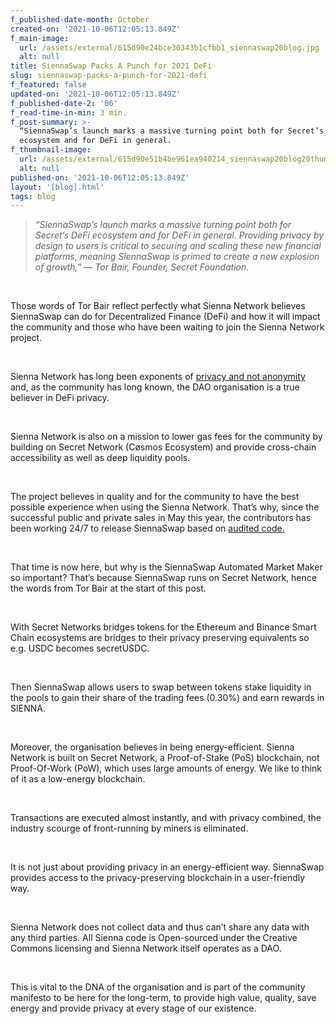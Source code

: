```yaml
---
f_published-date-month: October
created-on: '2021-10-06T12:05:13.849Z'
f_main-image:
  url: /assets/external/615d90e24bce30343b1cfbb1_siennaswap20blog.jpg
  alt: null
title: SiennaSwap Packs A Punch for 2021 DeFi
slug: siennaswap-packs-a-punch-for-2021-defi
f_featured: false
updated-on: '2021-10-06T12:05:13.849Z'
f_published-date-2: '06'
f_read-time-in-min: 3 min.
f_post-summary: >-
  “SiennaSwap’s launch marks a massive turning point both for Secret’s DeFi
  ecosystem and for DeFi in general.
f_thumbnail-image:
  url: /assets/external/615d90e51b4be961ea940214_siennaswap20blog20thump.jpg
  alt: null
published-on: '2021-10-06T12:05:13.849Z'
layout: '[blog].html'
tags: blog
---
```


> _“SiennaSwap’s launch marks a massive turning point both for Secret’s DeFi ecosystem and for DeFi in general. Providing privacy by design to users is critical to securing and scaling these new financial platforms, meaning SiennaSwap is primed to create a new explosion of growth,” — Tor Bair, Founder, Secret Foundation._

‍

Those words of Tor Bair reflect perfectly what Sienna Network believes SiennaSwap can do for Decentralized Finance (DeFi) and how it will impact the community and those who have been waiting to join the Sienna Network project.

‍

Sienna Network has long been exponents of [privacy and not anonymity](https://sienna.network/blog/privacy-matters/) and, as the community has long known, the DAO organisation is a true believer in DeFi privacy.

‍

Sienna Network is also on a mission to lower gas fees for the community by building on Secret Network (Cøsmos Ecosystem) and provide cross-chain accessibility as well as deep liquidity pools.

‍

The project believes in quality and for the community to have the best possible experience when using the Sienna Network. That’s why, since the successful public and private sales in May this year, the contributors has been working 24/7 to release SiennaSwap based on [audited code.](https://sienna.network/audits)

‍

That time is now here, but why is the SiennaSwap Automated Market Maker so important? That’s because SiennaSwap runs on Secret Network, hence the words from Tor Bair at the start of this post.

‍

With Secret Networks bridges tokens for the Ethereum and Binance Smart Chain ecosystems are bridges to their privacy preserving equivalents so e.g. USDC becomes secretUSDC.

‍

Then SiennaSwap allows users to swap between tokens stake liquidity in the pools to gain their share of the trading fees (0.30%) and earn rewards in SIENNA.

‍

Moreover, the organisation believes in being energy-efficient. Sienna Network is built on Secret Network, a Proof-of-Stake (PoS) blockchain, not Proof-Of-Work (PoW), which uses large amounts of energy. We like to think of it as a low-energy blockchain.

‍

Transactions are executed almost instantly, and with privacy combined, the industry scourge of front-running by miners is eliminated.

‍

It is not just about providing privacy in an energy-efficient way. SiennaSwap provides access to the privacy-preserving blockchain in a user-friendly way.

‍

Sienna Network does not collect data and thus can’t share any data with any third parties. All Sienna code is Open-sourced under the Creative Commons licensing and Sienna Network itself operates as a DAO.

‍

This is vital to the DNA of the organisation and is part of the community manifesto to be here for the long-term, to provide high value, quality, save energy and provide privacy at every stage of our existence.

‍

